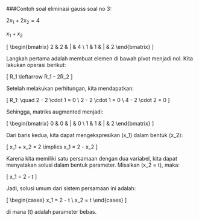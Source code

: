###Contoh soal eliminasi gauss
 soal no 3:

$2x_1+2x_2=4$

$x_1+x_2$

\[
\begin{bmatrix}
2 & 2 & | & 4 \\
1 & 1 & | & 2
\end{bmatrix}
\]

Langkah pertama adalah membuat elemen di bawah pivot menjadi nol. Kita lakukan operasi berikut:

\[
R_1 \leftarrow R_1 - 2R_2
\]

Setelah melakukan perhitungan, kita mendapatkan:

\[
R_1: \quad 2 - 2 \cdot 1 = 0 \\
2 - 2 \cdot 1 = 0 \\
4 - 2 \cdot 2 = 0
\]

Sehingga, matriks augmented menjadi:

\[
\begin{bmatrix}
0 & 0 & | & 0 \\
1 & 1 & | & 2
\end{bmatrix}
\]

Dari baris kedua, kita dapat mengekspresikan \(x_1\) dalam bentuk \(x_2\):

\[
x_1 + x_2 = 2 \implies x_1 = 2 - x_2
\]

Karena kita memiliki satu persamaan dengan dua variabel, kita dapat menyatakan solusi dalam bentuk parameter. Misalkan \(x_2 = t\), maka:

\[
x_1 = 2 - t
\]

Jadi, solusi umum dari sistem persamaan ini adalah:

\[
\begin{cases}
x_1 = 2 - t \\
x_2 = t
\end{cases}
\]

di mana \(t\) adalah parameter bebas.

